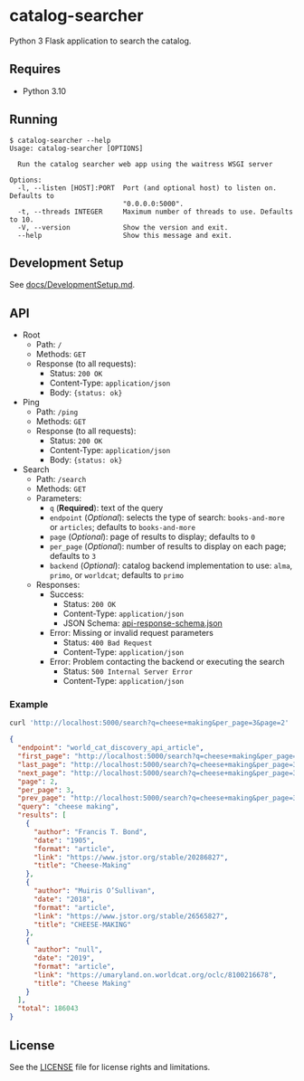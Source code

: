 # catalog-searcher

Python 3 Flask application to search the catalog.

## Requires

* Python 3.10

## Running

```
$ catalog-searcher --help
Usage: catalog-searcher [OPTIONS]

  Run the catalog searcher web app using the waitress WSGI server

Options:
  -l, --listen [HOST]:PORT  Port (and optional host) to listen on. Defaults to
                            "0.0.0.0:5000".
  -t, --threads INTEGER     Maximum number of threads to use. Defaults to 10.
  -V, --version             Show the version and exit.
  --help                    Show this message and exit.
```

## Development Setup

See [docs/DevelopmentSetup.md](docs/DevelopmentSetup.md).

## API

* Root
  * Path: `/`
  * Methods: `GET`
  * Response (to all requests):
    * Status: `200 OK`
    * Content-Type: `application/json`
    * Body: `{status: ok}`
* Ping
  * Path: `/ping`
  * Methods: `GET`
  * Response (to all requests):
    * Status: `200 OK`
    * Content-Type: `application/json`
    * Body: `{status: ok}`
* Search
  * Path: `/search`
  * Methods: `GET`
  * Parameters:
    * `q` (**Required**): text of the query
    * `endpoint` (*Optional*): selects the type of search: `books-and-more` or
      `articles`; defaults to `books-and-more`
    * `page` (*Optional*): page of results to display; defaults to `0`
    * `per_page` (*Optional*): number of results to display on each page;
      defaults to `3`
    * `backend` (*Optional*): catalog backend implementation to use: `alma`,
      `primo`, or `worldcat`; defaults to `primo`
  * Responses:
    * Success:
      * Status: `200 OK`
      * Content-Type: `application/json`
      * JSON Schema: [api-response-schema.json](docs/api-response-schema.json)
    * Error: Missing or invalid request parameters
      * Status: `400 Bad Request`
      * Content-Type: `application/json`
    * Error: Problem contacting the backend or executing the search
      * Status: `500 Internal Server Error`
      * Content-Type: `application/json`

### Example

```bash
curl 'http://localhost:5000/search?q=cheese+making&per_page=3&page=2'
```

```json
{
  "endpoint": "world_cat_discovery_api_article",
  "first_page": "http://localhost:5000/search?q=cheese+making&per_page=3&page=1",
  "last_page": "http://localhost:5000/search?q=cheese+making&per_page=3&page=62015",
  "next_page": "http://localhost:5000/search?q=cheese+making&per_page=3&page=3",
  "page": 2,
  "per_page": 3,
  "prev_page": "http://localhost:5000/search?q=cheese+making&per_page=3&page=1",
  "query": "cheese making",
  "results": [
    {
      "author": "Francis T. Bond",
      "date": "1905",
      "format": "article",
      "link": "https://www.jstor.org/stable/20286827",
      "title": "Cheese-Making"
    },
    {
      "author": "Muiris O’Sullivan",
      "date": "2018",
      "format": "article",
      "link": "https://www.jstor.org/stable/26565827",
      "title": "CHEESE-MAKING"
    },
    {
      "author": "null",
      "date": "2019",
      "format": "article",
      "link": "https://umaryland.on.worldcat.org/oclc/8100216678",
      "title": "Cheese Making"
    }
  ],
  "total": 186043
}
```

## License

See the [LICENSE](LICENSE.txt) file for license rights and limitations.


[Flask's debug mode]: https://flask.palletsprojects.com/en/2.2.x/cli/?highlight=debug%20mode
